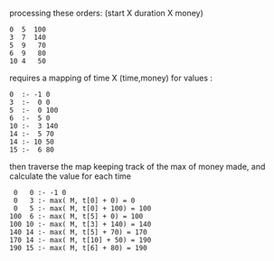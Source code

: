 
processing these orders: (start X duration X money)
~~~~~~~~~~~~~~~~~~~~~~~~~~~~~~~~~~~~~~~~~~~~~~~~~~
0  5  100
3  7  140
5  9   70
6  9   80
10 4   50 
~~~~~~~~~~~~~~~~~~~~~~~~~~~~~~~~~~~~~~~~~~~~~~~~~~

requires a mapping of time X (time,money) for values :
~~~~~~~~~~~~~~~~~~~~~~~~~~~~~~~~~~~~~~~~~~~~~~~~~~
0  :- -1 0
3  :-  0 0
5  :-  0 100
6  :-  5 0
10 :-  3 140
14 :-  5 70
14 :- 10 50
15 :-  6 80
~~~~~~~~~~~~~~~~~~~~~~~~~~~~~~~~~~~~~~~~~~~~~~~~~~

then traverse the map keeping track of the max of money made, and calculate the value for each time
~~~~~~~~~~~~~~~~~~~~~~~~~~~~~~~~~~~~~~~~~~~~~~~~~~
 0   0 :- -1 0
 0   3 :- max( M, t[0] + 0) = 0
 0   5 :- max( M, t[0] + 100) = 100
100  6 :- max( M, t[5] + 0) = 100
100 10 :- max( M, t[3] + 140) = 140
140 14 :- max( M, t[5] + 70) = 170
170 14 :- max( M, t[10] + 50) = 190
190 15 :- max( M, t[6] + 80) = 190
~~~~~~~~~~~~~~~~~~~~~~~~~~~~~~~~~~~~~~~~~~~~~~~~~~
 
 









